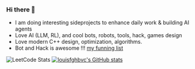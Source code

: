 ### Hi there 👋

<!--
**louisfghbvc/louisfghbvc** is a ✨ _special_ ✨ repository because its `README.md` (this file) appears on your GitHub profile.

Here are some ideas to get you started:

- 🔭 I’m currently working on ...
- 🌱 I’m currently learning ...
- 👯 I’m looking to collaborate on ...
- 🤔 I’m looking for help with ...
- 💬 Ask me about ...
- 📫 How to reach me: ...
- 😄 Pronouns: ...
- ⚡ Fun fact: ...
-->

- I am doing interesting sideprojects to enhance daily work & building AI agents
- Love AI (LLM, RL), and cool bots, robots, tools, hack, games design
- Love modern C++ design, optimization, algorithms.
- Bot and Hack is awesome !!! [my funning list](https://github.com/stars/louisfghbvc/lists/fun-project)

![LeetCode Stats](https://leetcard.jacoblin.cool/louisfghbvc?ext=contest)
[![louisfghbvc's GitHub stats](https://github-readme-stats.vercel.app/api?username=louisfghbvc&count_private=true)](https://github.com/anuraghazra/github-readme-stats)
